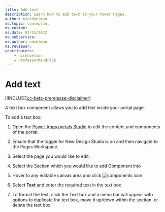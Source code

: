 ```yaml
---
title: Add text
description: Learn how to add text to your Power Pages.
author: nickdoelman
ms.topic: conceptual
ms.custom: 
ms.date: 03/15/2022
ms.subservice:
ms.author: ndoelman 
ms.reviewer: 
contributors:
    - nickdoelman
    - ProfessorKendrick
---
```


# Add text

[!INCLUDE[cc-beta-prerelease-disclaimer](../includes/cc-beta-prerelease-disclaimer.md)]

A text box component allows you to add text inside your portal page.

To add a text box:

1. Open the [Power Apps portals Studio](/powerapps/maker/portals/portal-designer-anatomy) to edit the content and components of the portal.

1. Ensure that the toggle for New Design Studio is on and then navigate to the Pages Workspace.

1. Select the page you would like to edit.

1. Select the Section which you would like to add Component into

1. Hover to any editable canvas area and click ![components icon ](media/image3.png)

1. Select **Text** and enter the required text in the text box

1. To format the text, click the Text box and a menu bar will appear with options to duplicate the text box, move it up/down within the section, or delete the text box.